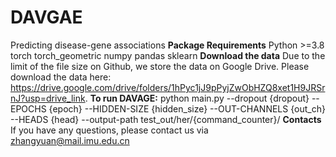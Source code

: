 # DAVGAE
Predicting disease-gene associations 
**Package Requirements**
Python >=3.8
torch
torch_geometric
numpy
pandas
sklearn
**Download the data**
Due to the limit of the file size on Github, we store the data on Google Drive. Please download the data here: https://drive.google.com/drive/folders/1hPyc1jJ9pPyjZwObHZQ8xet1H9JRSrnJ?usp=drive_link.
**To run DAVAGE:**
python main.py --dropout {dropout} --EPOCHS {epoch} --HIDDEN-SIZE {hidden_size} --OUT-CHANNELS {out_ch} --HEADS {head} --output-path test_out/her/{command_counter}/
**Contacts**
If you have any questions, please contact us via zhangyuan@mail.imu.edu.cn
